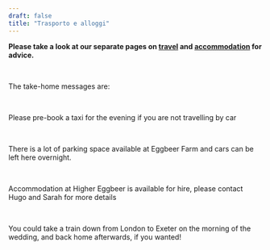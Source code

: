 ```yaml
---
draft: false
title: "Trasporto e alloggi"
---
```


**Please take a look at our separate pages on <a href="/travel">travel</a> and <a href="/accommodation">accommodation</a> for advice.**

<br>

The take-home messages are:

<br>

Please pre-book a taxi for the evening if you are not travelling by car

<br>

There is a lot of parking space available at Eggbeer Farm and cars can be left here overnight.

<br>

Accommodation at Higher Eggbeer is available for hire, please contact Hugo and Sarah for more details

<br>

You could take a train down from London to Exeter on the morning of the wedding, and back home afterwards, if you wanted!